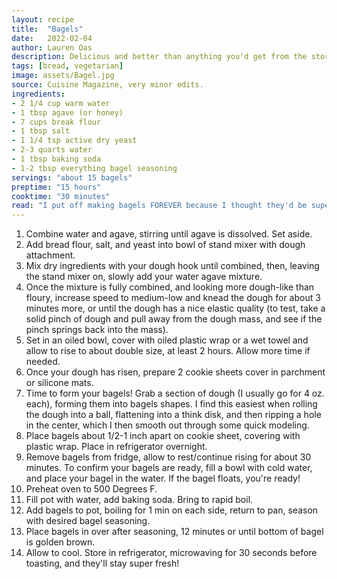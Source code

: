 ```yaml
---
layout: recipe
title:  "Bagels"
date:   2022-02-04
author: Lauren Oas
description: Delicious and better than anything you'd get from the store! 
tags: [bread, vegetarian]
image: assets/Bagel.jpg
source: Cuisine Magazine, very minor edits.
ingredients:
- 2 1/4 cup warm water
- 1 tbsp agave (or honey)
- 7 cups break flour
- 1 tbsp salt
- 1 1/4 tsp active dry yeast
- 2-3 quarts water
- 1 tbsp baking soda
- 1-2 tbsp everything bagel seasoning
servings: "about 15 bagels"
preptime: "15 hours"
cooktime: "30 minutes"
read: "I put off making bagels FOREVER because I thought they'd be super difficult, but they're actually pretty easy, especially when you get a feel for it (it took me 2-3 tries to be confident in what I was doing). I subbed agave from the original recipe which calls for honey, because I always have agave on hand, and it seems to have no impact on flavor or bagel quality. This recipe does not call for proofing your yeast, but I did that the first couple times, just for peace of mind. To proof your yeast, set asside about half a cup of water and add yeast, then add to dry ingredients once your yeast 'fizzes' and becomes foamy. FINAL NOTE: This can be a bit tough on your stand mixer, and if needed, you can finish your dough by kneading on a counter once ingredients come together."
---
```

1. Combine water and agave, stirring until agave is dissolved. Set aside.
2. Add bread flour, salt, and yeast into bowl of stand mixer with dough attachment.
3. Mix dry ingredients with your dough hook until combined, then, leaving the stand mixer on, slowly add your water agave mixture. 
4. Once the mixture is fully combined, and looking more dough-like than floury, increase speed to medium-low and knead the dough for about 3 minutes more, or until the dough has a nice elastic quality (to test, take a solid pinch of dough and pull away from the dough mass, and see if the pinch springs back into the mass).
5. Set in an oiled bowl, cover with oiled plastic wrap or a wet towel and allow to rise to about double size, at least 2 hours. Allow more time if needed. 
6. Once your dough has risen, prepare 2 cookie sheets cover in parchment or silicone mats. 
7. Time to form your bagels! Grab a section of dough (I usually go for 4 oz. each), forming them into bagels shapes. I find this easiest when rolling the dough into a ball, flattening into a think disk, and then ripping a hole in the center, which I then smooth out through some quick modeling. 
8. Place bagels about 1/2-1 inch apart on cookie sheet, covering with plastic wrap. Place in refrigerator overnight. 
9. Remove bagels from fridge, allow to rest/continue rising for about 30 minutes. To confirm your bagels are ready, fill a bowl with cold water, and place your bagel in the water. If the bagel floats, you're ready! 
10. Preheat oven to 500 Degrees F. 
11. Fill pot with water, add baking soda. Bring to rapid boil. 
12. Add bagels to pot, boiling for 1 min on each side, return to pan, season with desired bagel seasoning.
13. Place bagels in over after seasoning, 12 minutes or until bottom of bagel is golden brown. 
14. Allow to cool. Store in refrigerator, microwaving for 30 seconds before toasting, and they'll stay super fresh!